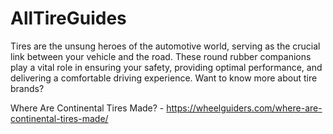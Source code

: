 # AllTireGuides
Tires are the unsung heroes of the automotive world, serving as the crucial link between your vehicle and the road. These round rubber companions play a vital role in ensuring your safety, providing optimal performance, and delivering a comfortable driving experience. Want to know more about tire brands? 

Where Are Continental Tires Made? - https://wheelguiders.com/where-are-continental-tires-made/
